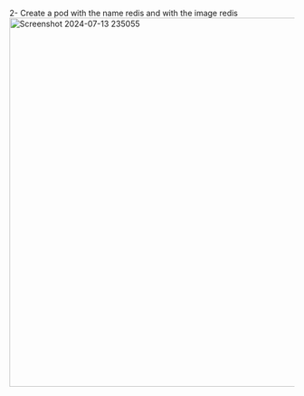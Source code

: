 2- Create a pod with the name redis and with the image redis 
<img width="653" alt="Screenshot 2024-07-13 235055" src="https://github.com/user-attachments/assets/261b6a15-4c89-4889-b1ba-ba0d565c95b9">
